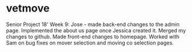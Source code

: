 # vetmove
Senior Project 18'
Week 9:
Jose - made back-end changes to the admin page. Implemented the about us page once Jessica created it. Merged my changes to github. Made front-end changes to homepage. Worked with Sam on bug fixes on mover selection and moving co selection pages.

